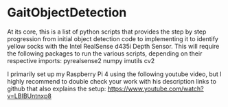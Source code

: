 # GaitObjectDetection
At its core, this is a list of python scripts that provides the step by step progression from initial object detection code to implementing it to identify yellow socks with the Intel RealSense d435i Depth Sensor.
This will require the following packages to run the various scripts, depending on their respective imports:
pyrealsense2
numpy
imutils
cv2

I primarily set up my Raspberry Pi 4 using the following youtube video, but I highly recommend to double check your work with his description links to github that also explains the setup: https://www.youtube.com/watch?v=LBIBUntnxp8
